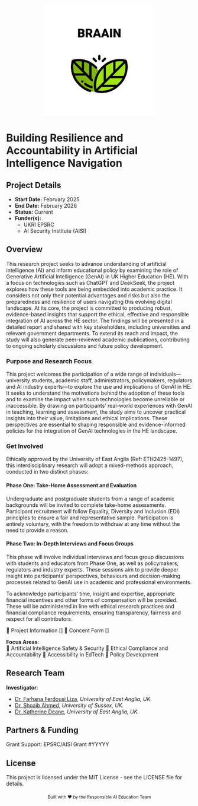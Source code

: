<p align="center">
  <img src="img/logo.png" alt="Project Logo" width="300"> </p>
  

# Building Resilience and Accountability in Artificial Intelligence Navigation
  
<!--  *A research project funded by [EPSRC](https://epsrc.ukri.org/) and [AISI](https://www.aisi.gov.uk/)*  

  ![GitHub last commit](https://img.shields.io/github/last-commit/your-repo/your-project?color=5bc0be)
  ![License](https://img.shields.io/badge/license-MIT-blue) -->


## Project Details

- **Start Date:** February 2025
- **End Date:** February 2026
- **Status:** Current
- **Funder(s):** 
  - UKRI EPSRC
  - AI Security Institute (AISI)


## Overview
<!-- **Investigating trustworthy AI systems for education** through resilience enhancement against adversarial attacks, biases, and environmental uncertainties while ensuring transparent decision-making. -->


This research project seeks to advance understanding of artificial intelligence (AI) and inform educational policy by examining the role of Generative Artificial Intelligence (GenAI) in UK Higher Education (HE). With a focus on technologies such as ChatGPT and DeekSeek, the project explores how these tools are being embedded into academic practice. It considers not only their potential advantages and risks but also the preparedness and resilience of users navigating this evolving digital landscape.
At its core, the project is committed to producing robust, evidence-based insights that support the ethical, effective and responsible integration of AI across the HE sector. The findings will be presented in a detailed report and shared with key stakeholders, including universities and relevant government departments. To extend its reach and impact, the study will also generate peer-reviewed academic publications, contributing to ongoing scholarly discussions and future policy development.

### Purpose and Research Focus
This project welcomes the participation of a wide range of individuals—university students, academic staff, administrators, policymakers, regulators and AI industry experts—to explore the use and implications of GenAI in HE. It seeks to understand the motivations behind the adoption of these tools and to examine the impact when such technologies become unreliable or inaccessible.
By drawing on participants’ real-world experiences with GenAI in teaching, learning and assessment, the study aims to uncover practical insights into their value, limitations and ethical implications. These perspectives are essential to shaping responsible and evidence-informed policies for the integration of GenAI technologies in the HE landscape.

### Get Involved
Ethically approved by the University of East Anglia (Ref: ETH2425-1497), this interdisciplinary research will adopt a mixed-methods approach, conducted in two distinct phases:

#### Phase One: Take-Home Assessment and Evaluation
Undergraduate and postgraduate students from a range of academic backgrounds will be invited to complete take-home assessments. Participant recruitment will follow Equality, Diversity and Inclusion (EDI) principles to ensure a fair and representative sample. Participation is entirely voluntary, with the freedom to withdraw at any time without the need to provide a reason.

#### Phase Two: In-Depth Interviews and Focus Groups
This phase will involve individual interviews and focus group discussions with students and educators from Phase One, as well as policymakers, regulators and industry experts. These sessions aim to provide deeper insight into participants’ perspectives, behaviours and decision-making processes related to GenAI use in academic and professional environments.

To acknowledge participants’ time, insight and expertise, appropriate financial incentives and other forms of compensation will be provided. These will be administered in line with ethical research practices and financial compliance requirements, ensuring transparency, fairness and respect for all contributors.

🔹 Project Information []
🔹 Concent Form []

<!-- 
### Key Objectives
✔ **Robustness**: Improve artificial intelligence reliability in dynamic educational environments  
✔ **Accountability**: Develop transparent decision support frameworks  
✔ **Impact**: Test systems in real-world skill development scenarios  
-->

**Focus Areas**:  
🔹 Artificial Intelligence Safety & Security
🔹 Ethical Compliance and Accountability
🔹 Accessibility in EdTech
🔹 Policy Development

<!--
## Get Involved
We welcome collaborations from researchers and educators!

📧 Contact: f.liza@uea.ac.uk
📢 Follow: @ProjectTwitterHandle

Would you be interested in contributing? Reach out via email!
-->

<!--
## 🛠 Methodology  
### **Technical Approach**  
- **Adversarial Training**: Stress-testing AI models against perturbations.  
- **Explainability Tools**: SHAP, LIME, or custom interpretability modules.  
- **Evaluation** Controlled educational experiments.
-->


## Research Team
<!-- **Co-Lead Investigator**:  -->

**Investigator**: 
- [Dr. Farhana Ferdousi Liza](https://research-portal.uea.ac.uk/en/persons/farhana-ferdousi-liza-fhea), *University of East Anglia, UK.* 
- [Dr. Shoaib Ahmed](https://profiles.sussex.ac.uk/p590456-shoaib-ahmed/professional), *University of Sussex, UK.*
- [Dr. Katherine Deane](https://research-portal.uea.ac.uk/en/persons/katherine-deane), *University of East Anglia, UK.*



## Partners & Funding
<!--
<p align="center"> <a href="https://epsrc.ukri.org/"> <img src="img/UKRI.png" alt="UKRI EPSRC" height="50"> </a> &nbsp;&nbsp;&nbsp; <a href="https://www.aisi.gov.uk/"> <img src="img/AISI.svg" alt="AISI" height="50"> </a> &nbsp;&nbsp;&nbsp; <a href="https://www.microsoft.com/en-us/research/"> <img src="img/MS.png" alt="Microsoft" height="70"> </a> &nbsp;&nbsp;&nbsp; </p>
-->

Grant Support: EPSRC/AISI Grant #YYYYY



## License

This project is licensed under the MIT License - see the LICENSE file for details.

<p align="center"> <sub>Built with ❤️ by the Responsible AI Education Team</sub> </p> 



